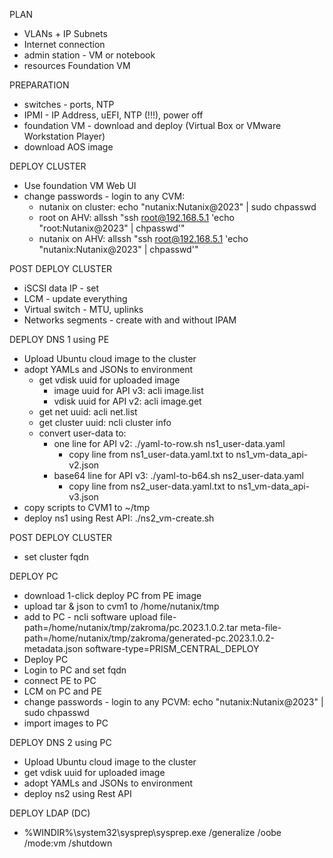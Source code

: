 PLAN
 - VLANs + IP Subnets
 - Internet connection
 - admin station - VM or notebook
 - resources Foundation VM

 PREPARATION
 - switches - ports, NTP
 - IPMI - IP Address, uEFI, NTP (!!!), power off
 - foundation VM - download and deploy (Virtual Box or VMware Workstation Player)
 - download AOS image

DEPLOY CLUSTER
 - Use foundation VM Web UI
 - change passwords - login to any CVM:
   - nutanix on cluster:  echo "nutanix:Nutanix@2023" | sudo chpasswd
   - root on AHV:         allssh "ssh root@192.168.5.1 'echo \"root:Nutanix@2023\" | chpasswd'"
   - nutanix on AHV:      allssh "ssh root@192.168.5.1 'echo \"nutanix:Nutanix@2023\" | chpasswd'"

POST DEPLOY CLUSTER
 - iSCSI data IP - set
 - LCM - update everything
 - Virtual switch - MTU, uplinks
 - Networks segments - create with and without IPAM

DEPLOY DNS 1 using PE
 - Upload Ubuntu cloud image to the cluster
 - adopt YAMLs and JSONs to environment
    - get vdisk uuid for uploaded image
      - image uuid for API v3: acli image.list
      - vdisk uuid for API v2: acli image.get <image uuid>
    - get net uuid: acli net.list
    - get cluster uuid: ncli cluster info
    - convert user-data to:
      - one line    for API v2: ./yaml-to-row.sh ns1_user-data.yaml
        - copy line from ns1_user-data.yaml.txt to ns1_vm-data_api-v2.json
      - base64 line for API v3: ./yaml-to-b64.sh ns2_user-data.yaml
        - copy line from ns2_user-data.yaml.txt to ns1_vm-data_api-v3.json
 - copy scripts to CVM1 to ~/tmp
 - deploy ns1 using Rest API: ./ns2_vm-create.sh

POST DEPLOY CLUSTER
 - set cluster fqdn

DEPLOY PC
 - download 1-click deploy PC from PE image
 - upload tar & json to cvm1 to /home/nutanix/tmp
 - add to PC -  ncli software upload file-path=/home/nutanix/tmp/zakroma/pc.2023.1.0.2.tar meta-file-path=/home/nutanix/tmp/zakroma/generated-pc.2023.1.0.2-metadata.json  software-type=PRISM_CENTRAL_DEPLOY
 - Deploy PC
 - Login to PC and set fqdn
 - connect PE to PC
 - LCM on PC and PE
 - change passwords - login to any PCVM: echo "nutanix:Nutanix@2023" | sudo chpasswd
 - import images to PC


DEPLOY DNS 2 using PC
 - Upload Ubuntu cloud image to the cluster
 - get vdisk uuid for uploaded image
 - adopt YAMLs and JSONs to environment
 - deploy ns2 using Rest API

DEPLOY LDAP (DC)
 - %WINDIR%\system32\sysprep\sysprep.exe /generalize /oobe /mode:vm /shutdown
 